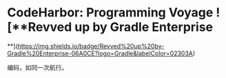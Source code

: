 # CodeHarbor: Programming Voyage ![**Revved up by Gradle Enterprise
**](https://img.shields.io/badge/Revved%20up%20by-Gradle%20Enterprise-06A0CE?logo=Gradle&labelColor=02303A)

编码，如同一次航行。